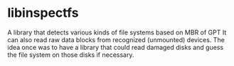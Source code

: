 # libinspectfs
A library that detects various kinds of file systems based on MBR of GPT
It can also read raw data blocks from recognized (unmounted) devices.
The idea once was to have a library that could read damaged disks and guess
the file system on those disks if necessary.
